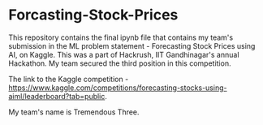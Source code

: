 # Forcasting-Stock-Prices
This repository contains the final ipynb file that contains my team's submission in the ML problem statement - Forecasting Stock Prices using AI, on Kaggle. This was a part of Hackrush, IIT Gandhinagar's annual Hackathon. My team secured the third position in this competition.

The link to the Kaggle competition - https://www.kaggle.com/competitions/forecasting-stocks-using-aiml/leaderboard?tab=public.

My team's name is Tremendous Three.
